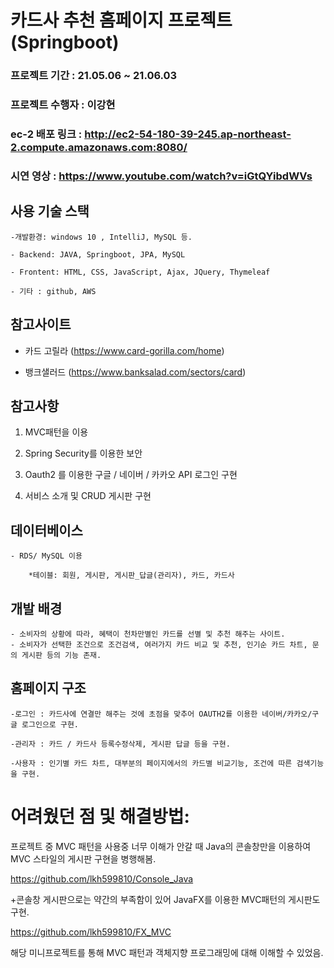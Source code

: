 # 카드사 추천 홈페이지 프로젝트 (Springboot)

### 프로젝트 기간 : 21.05.06 ~ 21.06.03 

### 프로젝트 수행자 : 이강현

### ec-2 배포 링크 : http://ec2-54-180-39-245.ap-northeast-2.compute.amazonaws.com:8080/
      
### 시연 영상 : https://www.youtube.com/watch?v=iGtQYibdWVs

## 사용 기술 스택

	-개발환경: windows 10 , IntelliJ, MySQL 등.
	
	- Backend: JAVA, Springboot, JPA, MySQL
	
	- Frontent: HTML, CSS, JavaScript, Ajax, JQuery, Thymeleaf
	
	- 기타 : github, AWS
	
	


## 참고사이트

- 카드 고릴라 (https://www.card-gorilla.com/home)


- 뱅크샐러드 (https://www.banksalad.com/sectors/card)






## 참고사항

1. MVC패턴을 이용

2. Spring Security를 이용한 보안

3. Oauth2 를 이용한 구글 / 네이버 / 카카오 API 로그인 구현

4. 서비스 소개 및 CRUD 게시판 구현

## 데이터베이스
	
	- RDS/ MySQL 이용
		
		*테이블: 회원, 게시판, 게시판_답글(관리자), 카드, 카드사

## 개발 배경

	- 소비자의 상황에 따라, 혜택이 천차만별인 카드를 선별 및 추천 해주는 사이트.
	- 소비자가 선택한 조건으로 조건검색, 여러가지 카드 비교 및 추천, 인기순 카드 차트, 문의 게시판 등의 기능 존재.
	
	
## 홈페이지 구조	
	
 	-로그인 : 카드사에 연결만 해주는 것에 초점을 맞추어 OAUTH2를 이용한 네이버/카카오/구글 로그인으로 구현.
	
	-관리자 : 카드 / 카드사 등록수정삭제, 게시판 답글 등을 구현.
	
	-사용자 : 인기별 카드 차트, 대부분의 페이지에서의 카드별 비교기능, 조건에 따른 검색기능을 구현.
	
# 어려웠던 점 및 해결방법:

프로젝트 중 MVC 패턴을 사용중 너무 이해가 안갈 때 Java의 콘솔창만을 이용하여 MVC 스타일의 게시판 구현을 병행해봄.

https://github.com/lkh599810/Console_Java

	
+콘솔창 게시판으로는 약간의 부족함이 있어 JavaFX를 이용한 MVC패턴의 게시판도 구현.

https://github.com/lkh599810/FX_MVC

해당 미니프로젝트를 통해 MVC 패턴과 객체지향 프로그래밍에 대해 이해할 수 있었음.
